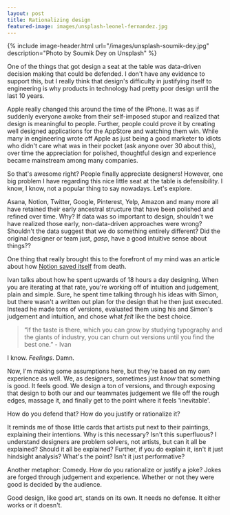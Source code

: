 ```yaml
---
layout: post
title: Rationalizing design
featured-image: images/unsplash-leonel-fernandez.jpg
---
```


{% include image-header.html url="/images/unsplash-soumik-dey.jpg" description="Photo by Soumik Dey on Unsplash" %}

One of the things that got design a seat at the table was data-driven decision making that could be defended. I don't have any evidence to support this, but I really think that design's difficulty in justifying itself to engineering is why products in technology had pretty poor design until the last 10 years. 

Apple really changed this around the time of the iPhone. It was as if suddenly everyone awoke from their self-imposed stupor and realized that design is meaningful to people. Further, people could prove it by creating well designed applications for the AppStore and watching them win. While many in engineering wrote off Apple as just being a good marketer to idiots who didn't care what was in their pocket (ask anyone over 30 about this), over time the appreciation for polished, thoughtful design and experience became mainstream among many companies.

So that's awesome right? People finally appreciate designers! However, one big problem I have regarding this nice little seat at the table is defensibility. I know, I know, not a popular thing to say nowadays. Let's explore.

Asana, Notion, Twitter, Google, Pinterest, Yelp, Amazon and many more all have retained their early ancestral structure that have been polished and refined over time. Why? If data was so important to design, shouldn't we have realized those early, non-data-driven approaches were wrong? Shouldn't the data suggest that we do something entirely different? Did the original designer or team just, *gasp*, have a good intuitive sense about things??

One thing that really brought this to the forefront of my mind was an article about how [Notion saved itself](https://www.figma.com/blog/design-on-a-deadline-how-notion-pulled-itself-back-from-the-brink-of-failure/) from death. 

Ivan talks about how he spent upwards of 18 hours a day designing. When you are iterating at that rate, you're working off of intuition and judgement, plain and simple. Sure, he spent time talking through his ideas with Simon, but there wasn't a written out plan for the design that he then just executed. Instead he made tons of versions, evaluated them using his and Simon's judgement and intuition, and chose what *felt* like the best choice. 

> “If the taste is there, which you can grow by studying typography and the giants of industry, you can churn out versions until you find the best one.” - Ivan 

I know. *Feelings*. Damn. 

Now, I'm making some assumptions here, but they're based on my own experience as well. We, as designers, sometimes just *know* that something is good. It feels good. We design a ton of versions, and through exposing that design to both our and our teammates judgement we file off the rough edges, massage it, and finally get to the point where it feels 'inevitable'. 

How do you defend that? How do you justify or rationalize it? 

It reminds me of those little cards that artists put next to their paintings, explaining their intentions. Why is this necessary? Isn't this superfluous? I understand designers are problem solvers, not artists, but can it all be explained? Should it all be explained? Further, if you do explain it, isn't it just hindsight analysis? What's the point? Isn't it just performative?

Another metaphor: Comedy. How do you rationalize or justify a joke? Jokes are forged through judgement and experience. Whether or not they were good is decided by the audience. 

Good design, like good art, stands on its own. It needs no defense. It either works or it doesn't.
